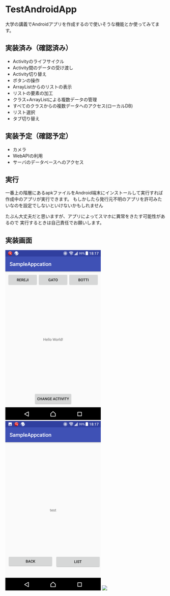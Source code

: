  
# TestAndroidApp
大学の講義でAndroidアプリを作成するので使いそうな機能とか使ってみてます。

## 実装済み（確認済み）
* Activityのライフサイクル
* Activity間のデータの受け渡し
* Activity切り替え
* ボタンの操作
* ArrayListからのリストの表示
* リストの要素の加工
* クラス+ArrayListによる複数データの管理
* すべてのクラスからの複数データへのアクセス(ローカルDB)
* リスト選択
* タブ切り替え

## 実装予定（確認予定）
* カメラ
* WebAPIの利用
* サーバのデータベースへのアクセス

## 実行
一番上の階層にあるapkファイルをAndroid端末にインストールして実行すれば
作成中のアプリが実行できます。
もしかしたら発行元不明のアプリを許可みたいなのを設定でしないといけないかもしれません

たぶん大丈夫だと思いますが、アプリによってスマホに異常をきたす可能性があるので
実行するときは自己責任でお願いします。

## 実装画面
<img src="./image/Screenshot_20171110-181723.png" width="300">
<img src="./image/Screenshot_20171110-181727.png" width="300">
<img src="./image/Screenshot_0171110-181732.png" width="300">
